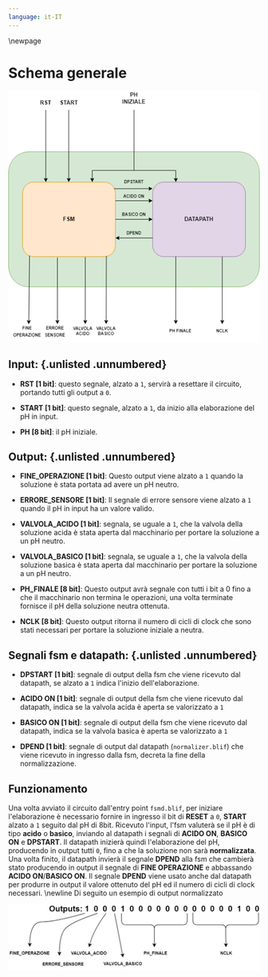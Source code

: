 ```yaml
---
language: it-IT
---
```


\newpage

# Schema generale

!['Schema logico'](resources/img/schema_generale.png)

## Input: {.unlisted .unnumbered}

- **RST [1 bit]**: questo segnale, alzato a `1`, servirà a resettare il circuito, portando tutti gli output a `0`.

- **START [1 bit]**: questo segnale, alzato a `1`, da inizio alla elaborazione del pH in input.

- **PH [8 bit]**: il pH iniziale.

## Output: {.unlisted .unnumbered}

- **FINE_OPERAZIONE [1 bit]**: Questo output viene alzato a `1` quando la soluzione è stata portata ad avere un pH neutro.

- **ERRORE_SENSORE [1 bit]**: Il segnale di errore sensore viene alzato a `1` quando il pH in input  ha un valore valido.

- **VALVOLA_ACIDO [1 bit]**: segnala, se uguale a `1`, che la valvola della soluzione acida è stata aperta dal macchinario per portare la soluzione a un pH neutro.

- **VALVOLA_BASICO [1 bit]**: segnala, se uguale a `1`, che la valvola della soluzione basica è stata aperta dal macchinario per portare la soluzione a un pH neutro.

- **PH_FINALE [8 bit]**: Questo output avrà segnale con tutti i bit a 0 fino a che il macchinario non termina le operazioni, una volta terminate fornisce il pH della soluzione neutra ottenuta.

- **NCLK [8 bit]**: Questo output ritorna il numero di cicli di clock che sono stati necessari per portare la soluzione iniziale a neutra.

## Segnali fsm e datapath: {.unlisted .unnumbered}

 - **DPSTART [1 bit]**: segnale di output della fsm che viene ricevuto dal datapath, se alzato a `1` indica l'inizio dell'elaborazione.
  
- **ACIDO ON [1 bit]**: segnale di output della fsm che viene ricevuto dal datapath, indica se la valvola acida è aperta se valorizzato a  `1`

- **BASICO ON [1 bit]**: segnale di output della fsm che viene ricevuto dal datapath, indica se la valvola basica è aperta se valorizzato a  `1`

- **DPEND [1 bit]**: segnale di output dal datapath (`normalizer.blif`) che viene ricevuto in ingresso dalla fsm, decreta la fine della normalizzazione.

## Funzionamento
Una volta avviato il circuito dall'entry point `fsmd.blif`, per iniziare l'elaborazione è necessario fornire in ingresso il bit di **RESET** a `0`, **START** alzato a `1` seguito dal pH di 8bit.
Ricevuto l'input, l'fsm valuterà se il pH è di tipo **acido** o **basico**, inviando al datapath i segnali di **ACIDO ON**, **BASICO ON** e **DPSTART**.
Il datapath inizierà quindi l'elaborazione del pH, producendo in output tutti `0`, fino a che la soluzione non sarà **normalizzata**. Una volta finito, il datapath invierà il segnale **DPEND** alla fsm che cambierà stato producendo in output il segnale di **FINE OPERAZIONE** e abbassando **ACIDO ON**/**BASICO ON**.
Il segnale **DPEND** viene usato anche dal datapath per produrre in output il valore ottenuto del pH ed il numero di cicli di clock necessari. \newline
Di seguito un esempio di output normalizzato

!["Esempio di output"](resources/img/output.png)